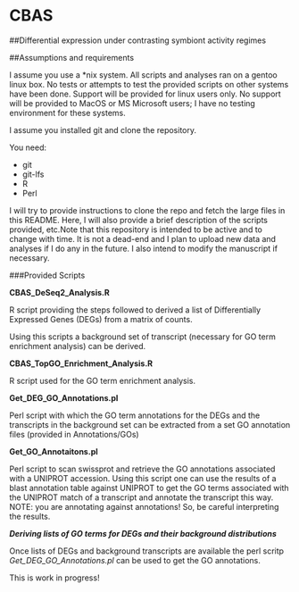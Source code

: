 # CBAS

##Differential expression under contrasting symbiont activity regimes

##Assumptions and requirements

I assume you use a \*nix system. All scripts and analyses ran on a gentoo linux box. No tests or attempts to test the provided scripts on other systems have been done. Support will be provided for linux users only. No support will be provided to MacOS or MS Microsoft users; I have no testing environment for these systems.

I assume you installed git and clone the repository.

You need:

- git
- git-lfs
- R
- Perl

I will try to provide instructions to clone the repo and fetch the large files in this README. Here, I will also provide a brief description of the scripts provided, etc.Note that this repository is intended to be active and to change with time. It is not a dead-end and I plan to upload new data and analyses if I do any in the future. I also intend to modify the manuscript if necessary.

###Provided Scripts

**CBAS_DeSeq2_Analysis.R**

R script providing the steps followed to derived a list of Differentially Expressed Genes (DEGs) from a matrix of counts.

Using this scripts a background set of transcript (necessary for GO term enrichment analysis) can be derived.

**CBAS_TopGO_Enrichment_Analysis.R**

R script used for the GO term enrichment analysis.

**Get_DEG_GO_Annotations.pl**

Perl script with which the GO term annotations for the DEGs and the transcripts in the background set can be extracted from a set GO annotation files (provided in Annotations/GOs)

**Get_GO_Annotaitons.pl**

Perl script to scan swissprot and retrieve the GO annotations associated with a UNIPROT accession. Using this script one can use the results of a blast annotation table against UNIPROT to get the GO terms associated with the UNIPROT match of a transcript and annotate the transcript this way. NOTE: you are annotating against annotations! So, be careful interpreting the results.



***Deriving lists of GO terms for DEGs and their background distributions***

Once lists of DEGs and background transcripts are available the perl scritp *Get_DEG_GO_Annotations.pl* can be used to get the GO annotations.

This is work in progress!
